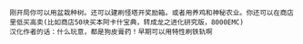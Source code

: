     刚开局你可以用盆栽种树。还可以建刷怪塔开奖励箱。或者用养鸡和神秘农业。你还可以在商店里低买高卖(比如商店50块买本阿卡什宝典，转成龙之进化研究版，8000EMC)
    汉化作者的话：什么玩意，都是狗皮膏药！早期可以用特性刷铁轨啊